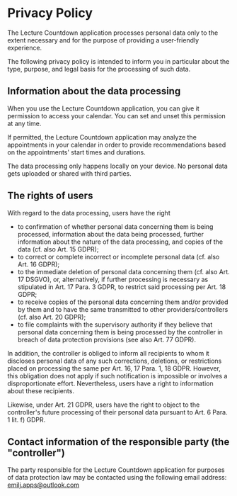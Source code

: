 # Privacy Policy

The Lecture Countdown application processes personal data only to the extent necessary and for the purpose of providing a user-friendly experience.

The following privacy policy is intended to inform you in particular about the type, purpose, and legal basis for the processing of such data.

## Information about the data processing

When you use the Lecture Countdown application, you can give it permission to access your calendar. You can set and unset this permission at any time.

If permitted, the Lecture Countdown application may analyze the appointments in your calendar in order to provide recommendations based on the appointments' start times and durations.

The data processing only happens locally on your device. No personal data gets uploaded or shared with third parties.

## The rights of users

With regard to the data processing, users have the right

- to confirmation of whether personal data concerning them is being processed, information about the data being processed, further information about the nature of the data processing, and copies of the data (cf. also Art. 15 GDPR);
- to correct or complete incorrect or incomplete personal data (cf. also Art. 16 GDPR);
- to the immediate deletion of personal data concerning them (cf. also Art. 17 DSGVO), or, alternatively, if further processing is necessary as stipulated in Art. 17 Para. 3 GDPR, to restrict said processing per Art. 18 GDPR;
- to receive copies of the personal data concerning them and/or provided by them and to have the same transmitted to other providers/controllers (cf. also Art. 20 GDPR);
- to file complaints with the supervisory authority if they believe that personal data concerning them is being processed by the controller in breach of data protection provisions (see also Art. 77 GDPR).

In addition, the controller is obliged to inform all recipients to whom it discloses personal data of any such corrections, deletions, or restrictions placed on processing the same per Art. 16, 17 Para. 1, 18 GDPR. However, this obligation does not apply if such notification is impossible or involves a disproportionate effort. Nevertheless, users have a right to information about these recipients.

Likewise, under Art. 21 GDPR, users have the right to object to the controller's future processing of their personal data pursuant to Art. 6 Para. 1 lit. f) GDPR.

## Contact information of the responsible party (the "controller")

The party responsible for the Lecture Countdown application for purposes of data protection law may be contacted using the following email address: emilj.apps@outlook.com
